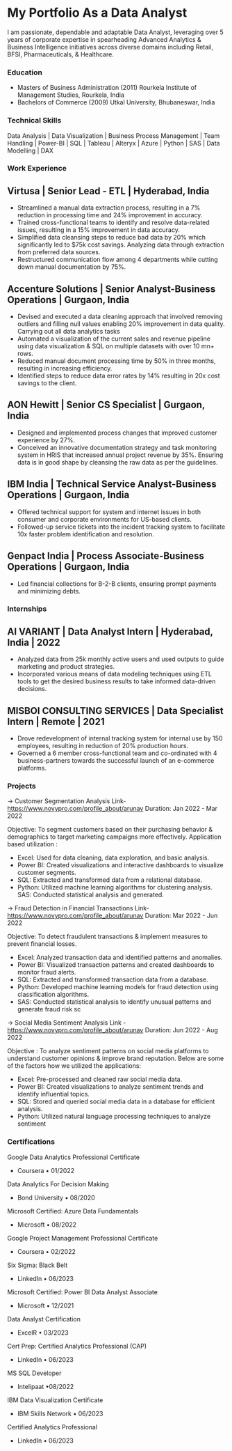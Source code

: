 # My Portfolio As a Data Analyst
I am passionate, dependable and adaptable Data Analyst, leveraging over 5 years of corporate expertise in spearheading Advanced Analytics & Business Intelligence initiatives across diverse domains including Retail, BFSI, Pharmaceuticals, & Healthcare.

### Education
- Masters of Business Administration (2011) Rourkela Institute of Management Studies, Rourkela, India
- Bachelors of Commerce (2009) Utkal University, Bhubaneswar, India

### Technical Skills
Data Analysis | Data Visualization | Business Process Management | Team Handling | Power-BI | SQL | Tableau | Alteryx | Azure | Python | SAS | Data Modelling | DAX

### Work Experience

## Virtusa | Senior Lead - ETL | Hyderabad, India                                                                                                                                            
- Streamlined a manual data extraction process, resulting in a 7% reduction in processing time and 24% improvement in accuracy.
- Trained cross-functional teams to identify and resolve data-related issues, resulting in a 15% improvement in data accuracy.
- Simplified data cleansing steps to reduce bad data by 20% which significantly led to $75k cost savings. Analyzing data through extraction from preferred data sources.
- Restructured communication flow among 4 departments while cutting down manual documentation by 75%.

## Accenture Solutions | Senior Analyst-Business Operations | Gurgaon, India
- Devised and executed a data cleaning approach that involved removing outliers and filling null values enabling 20% improvement in data quality. Carrying out all data analytics tasks
- Automated a visualization of the current sales and revenue pipeline using data visualization & SQL on multiple datasets with over 10 mn+ rows. 
- Reduced manual document processing time by 50% in three months, resulting in increasing efficiency.
- Identified steps to reduce data error rates by 14% resulting in 20x cost savings to the client.

## AON Hewitt | Senior CS Specialist | Gurgaon, India 
- Designed and implemented process changes that improved customer experience by 27%.
- Conceived an innovative documentation strategy and task monitoring system in HRIS that increased annual project revenue by 35%. Ensuring data is in good shape by cleansing the raw data as per the guidelines.

## IBM India | Technical Service Analyst-Business Operations | Gurgaon, India 
- Offered technical support for system and internet issues in both consumer and corporate environments for US-based clients.
- Followed-up service tickets into the incident tracking system to facilitate 10x faster problem identification and resolution.

## Genpact India | Process Associate-Business Operations | Gurgaon, India 
- Led financial collections for B-2-B clients, ensuring prompt payments and minimizing debts.

### Internships

## AI VARIANT | Data Analyst Intern | Hyderabad, India | 2022
- Analyzed data from 25k monthly active users and used outputs to guide marketing and product strategies.
- Incorporated various means of data modeling techniques using ETL tools to get the desired business results to take informed data-driven decisions.

## MISBOI CONSULTING SERVICES | Data Specialist Intern | Remote | 2021
- Drove redevelopment of internal tracking system for internal use by 150 employees, resulting in reduction of 20% production hours.
- Governed a 6 member cross-functional team and co-ordinated with 4 business-partners towards the successful launch of an e-commerce platforms.

### Projects 

-> Customer Segmentation Analysis
Link-https://www.novypro.com/profile_about/arunav
Duration: Jan 2022 - Mar 2022

Objective: To segment customers based on their purchasing behavior & demographics to target marketing campaigns more effectively. 
Application based utilization : 
- Excel: Used for data cleaning, data exploration, and basic analysis. 
- Power BI: Created visualizations and interactive dashboards to visualize customer segments. 
- SQL: Extracted and transformed data from a relational database. 
- Python: Utilized machine learning algorithms for clustering analysis. SAS: Conducted statistical analysis and generated.

-> Fraud Detection in Financial Transactions
Link-https://www.novypro.com/profile_about/arunav
Duration: Mar 2022 - Jun 2022

Objective: To detect fraudulent transactions & implement measures to prevent financial losses. 
- Excel: Analyzed transaction data and identified patterns and anomalies. 
- Power BI: Visualized transaction patterns and created dashboards to monitor fraud alerts. 
- SQL: Extracted and transformed transaction data from a database. 
- Python: Developed machine learning models for fraud detection using classification algorithms. 
- SAS: Conducted statistical analysis to identify unusual patterns and generate fraud risk sc

-> Social Media Sentiment Analysis
Link - https://www.novypro.com/profile_about/arunav
Duration: Jun 2022 - Aug 2022

Objective : To analyze sentiment patterns on social media platforms to understand customer opinions & improve brand reputation. 
Below are some of the factors how we utilized the applications: 
- Excel: Pre-processed and cleaned raw social media data. 
- Power BI: Created visualizations to analyze sentiment trends and identify influential topics. 
- SQL: Stored and queried social media data in a database for efficient analysis. 
- Python: Utilized natural language processing techniques to analyze sentiment

### Certifications

Google Data Analytics Professional Certificate
- Coursera • 01/2022

Data Analytics For Decision Making
- Bond University • 08/2020

Microsoft Certified: Azure Data Fundamentals
- Microsoft • 08/2022

Google Project Management Professional Certificate
- Coursera • 02/2022

Six Sigma: Black Belt
- LinkedIn • 06/2023

Microsoft Certified: Power BI Data Analyst Associate
- Microsoft • 12/2021

Data Analyst Certification
- ExcelR • 03/2023

Cert Prep: Certified Analytics Professional (CAP)
- LinkedIn • 06/2023

MS SQL Developer
- Intelipaat •08/2022

IBM Data Visualization Certificate
- IBM Skills Network • 06/2023

Certified Analytics Professional
- LinkedIn • 06/2023


